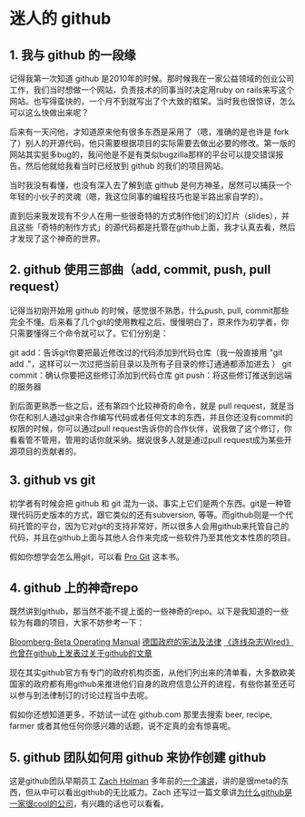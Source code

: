 # 迷人的 github 



## 1. 我与 github 的一段缘

记得我第一次知道 github 是2010年的时候。那时候我在一家公益领域的创业公司工作，我们当时想做一个网站，负责技术的同事当时决定用ruby on rails来写这个网站。也写得蛮快的，一个月不到就写出了个大致的框架。当时我也很惊讶，怎么可以这么快做出来呢？

后来有一天问他，才知道原来他有很多东西是采用了（嗯，准确的是也许是 fork 了）别人的开源代码，他只需要根据项目的实际需要去做出必要的修改。第一版的网站其实挺多bug的，我问他是不是有类似bugzilla那样的平台可以提交错误报告。然后他就给我看当时已经放到 github 的我们的项目网站。

当时我没有看懂，也没有深入去了解到底 github 是何方神圣，居然可以捕获一个年轻的小伙子的灵魂（嗯，我这位同事的编程技巧也是半路出家自学的）。

直到后来我发现有不少人在用一些很奇特的方式制作他们的幻灯片（slides），并且这些「奇特的制作方式」的源代码都是托管在github上面，我才认真去看，然后才发现了这个神奇的世界。


## 2. github 使用三部曲（add, commit, push, pull request）

记得当初刚开始用 github 的时候，感觉很不熟悉，什么push, pull, commit那些完全不懂。后来看了几个git的使用教程之后，慢慢明白了，原来作为初学者，你只需要懂得三个命令就可以了。它们分别是：

git add：告诉git你要把最近修改过的代码添加到代码仓库（我一般直接用 "git add ."，这样可以一次过把当前目录以及所有子目录的修订通通都添加进去 ）
git commit：确认你要把这些修订添加到代码仓库
git push：将这些修订推送到远端的服务器

到后面更熟悉一些之后，还有第四个比较神奇的命令，就是 pull request，就是当你在和别人通过git来合作编写代码或者任何文本的东西，并且你还没有commit的权限的时候，你可以通过pull request告诉你的合作伙伴，说我做了这个修订，你看看管不管用，管用的话你就采纳。据说很多人就是通过pull request成为某些开源项目的贡献者的。

## 3. github vs git

初学者有时候会把 github 和 git 混为一谈。事实上它们是两个东西。git是一种管理代码历史版本的方式，跟它类似的还有subversion, 等等。而github则是一个代码托管的平台，因为它对git的支持非常好，所以很多人会用github来托管自己的代码，并且在github上面与其他人合作来完成一些软件乃至其他文本性质的项目。

假如你想学会怎么用git，可以看 [Pro Git](https://progit.org/) 这本书。


## 4. github 上的神奇repo

既然讲到github，那当然不能不提上面的一些神奇的repo。以下是我知道的一些较为有趣的项目，大家不妨参考一下：

[Bloomberg-Beta Operating Manual](https://github.com/Bloomberg-Beta/Manual)
[德国政府的宪法及法律](https://github.com/bundestag/gesetze)
[《连线杂志Wired》也曾在github上发表过关于github的文章](http://www.wired.com/2012/02/github-revisited/)



现在其实github官方有专门的政府机构页面，从他们列出来的清单看，大多数欧美国家的政府都有用github来推进他们自身的政府信息公开的进程，有些你甚至还可以参与到法律制订的讨论过程当中去呢。

假如你还想知道更多，不妨试一试在 github.com 那里去搜索 beer, recipe, farmer 或者其他任何你感兴趣的话题，说不定真的会有惊喜呢。

## 5. github 团队如何用 github 来协作创建 github 

这是github团队早期员工 [Zach Holman](http://zachholman.com/about) 多年前的[一个演讲](http://zachholman.com/talk/how-github-uses-github-to-build-github/)，讲的是很meta的东西，但从中可以看出github的无比威力。Zach 还写过一篇文章讲[为什么github是一家很cool的公司](http://zachholman.com/posts/how-github-works-creativity/)，有兴趣的话也可以看看。